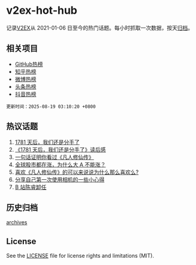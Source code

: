 # v2ex-hot-hub

 记录[V2EX](https://www.v2ex.com/)从 2021-01-06 日至今的热门话题。每小时抓取一次数据，按天[归档](archives)。
 
 ## 相关项目

- [GitHub热榜](https://github.com/lonnyzhang423/github-hot-hub)
- [知乎热榜](https://github.com/lonnyzhang423/zhihu-hot-hub)
- [微博热榜](https://github.com/lonnyzhang423/weibo-hot-hub)
- [头条热榜](https://github.com/lonnyzhang423/toutiao-hot-hub)
- [抖音热榜](https://github.com/lonnyzhang423/douyin-hot-hub)


 `更新时间：2025-08-19 03:10:20 +0800`

## 热议话题

1. [1781 天后，我们还是分手了](https://www.v2ex.com/t/1153086)
1. [《1781 天后，我们还是分手了》读后感](https://www.v2ex.com/t/1153126)
1. [一句话证明你看过《凡人修仙传》](https://www.v2ex.com/t/1153055)
1. [全球股市都在涨，为什么大 A 不能涨？](https://www.v2ex.com/t/1153073)
1. [喜欢《凡人修仙传》的可以来说说为什么那么喜欢么?](https://www.v2ex.com/t/1153083)
1. [分享自己第一次使用相机的一些小心得](https://www.v2ex.com/t/1153119)
1. [B 站陈睿卸任](https://www.v2ex.com/t/1153123)

## 历史归档

[archives](archives)

## License

See the [LICENSE](LICENSE) file for license rights and limitations (MIT).
